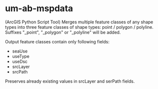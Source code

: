 # um-ab-mspdata
(ArcGIS Python Script Tool)
Merges multiple feature classes of any shape types into three feature classes of shape types: point / polygon / polyline. Suffixes "_point", "_polygon" or "_polyline" will be added.

Output feature classes contain only following fields:
* seaUse
* useType
* useDsc
* srcLayer
* srcPath

Preserves already existing values in srcLayer and serPath fields.

